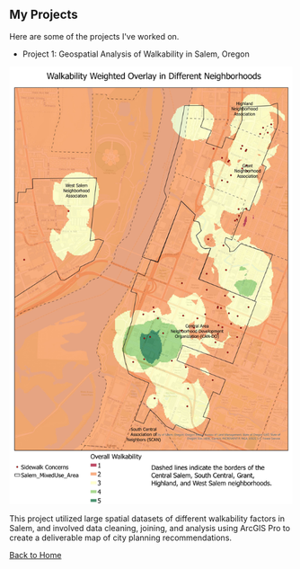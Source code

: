 ## My Projects
Here are some of the projects I've worked on.



- Project 1: Geospatial Analysis of Walkability in Salem, Oregon

[![Project 1 Image](assets/FinalMapNeighborhoodIssues.jpg)](assets/Salem_Final_Project.pdf)

This project utilized large spatial datasets of different walkability factors in Salem, and involved data cleaning, joining, and analysis using ArcGIS Pro to create a deliverable map of city planning recommendations.



[Back to Home](index.md)
